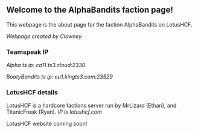 ## Welcome to the AlphaBandits faction page!

This webpage is the about page for the faction AlphaBandits on LotusHCF.

*Webpage created by Clowney.*

### Teamspeak IP

*Alpha ts ip: ca11.ts3.cloud:2330*

*BootyBandits ts ip: eu1.kingts3.com:23529* 

### LotusHCF details

LotusHCF is a hardcore factions server run by MrLizard (Ethan), and TitanicFreak (Ryan).
*IP is lotushcf.com*

LotusHCF website coming soon!


